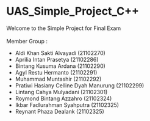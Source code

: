 # UAS_Simple_Project_C\+\+

Welcome to the Simple Project for Final Exam
<br/><br/>
Member Group : <br/>
- Aldi Khan Sakti Alvayadi              (21102270)<br/>
- Aprilia Intan Prasetya                (21102286)<br/>
- Bintang Kusuma Ardana                 (21102290)<br/>
- Agyl Restu Hermanto                   (21102291)<br/>
- Muhammad Muntashir                    (21102292)<br/>
- Pratiwi Hasiany Celline Dyah Manurung (21102299)<br/>
- Lintang Cahya Mulyadani               (21102301)<br/>
- Roymond Bintang Azzahro               (21102324)<br/>
- Ikbar Fadlurahman Syahputra           (21102325)<br/>
- Reynant Phaza Dealank                 (21102325)<br/>

